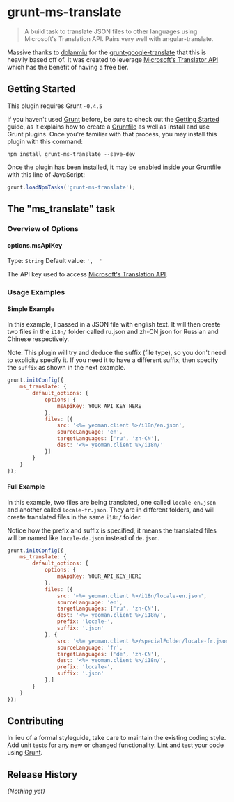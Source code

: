 # grunt-ms-translate

> A build task to translate JSON files to other languages using Microsoft's Translation API. Pairs very well with angular-translate.

Massive thanks to [dolanmiu](https://github.com/dolanmiu) for the
[grunt-google-translate](https://github.com/dolanmiu/grunt-google-translate)
that this is heavily based off of. It was created to leverage
[Microsoft's Translator API](https://www.microsoft.com/en-us/translator/getstarted.aspx)
which has the benefit of having a free tier.

## Getting Started
This plugin requires Grunt `~0.4.5`

If you haven't used [Grunt](http://gruntjs.com/) before, be sure to check out the [Getting Started](http://gruntjs.com/getting-started) guide, as it explains how to create a [Gruntfile](http://gruntjs.com/sample-gruntfile) as well as install and use Grunt plugins. Once you're familiar with that process, you may install this plugin with this command:

```shell
npm install grunt-ms-translate --save-dev
```

Once the plugin has been installed, it may be enabled inside your Gruntfile with this line of JavaScript:

```js
grunt.loadNpmTasks('grunt-ms-translate');
```

## The "ms_translate" task

### Overview of Options

#### options.msApiKey
Type: `String`
Default value: `',  '`

The API key used to access [Microsoft's Translation API](https://www.microsoft.com/en-us/translator/getstarted.aspx).

### Usage Examples

#### Simple Example
In this example, I passed in a JSON file with english text. It will then create two files in the ```i18n/``` folder called ru.json and zh-CN.json for Russian and Chinese respectively.

Note: This plugin will try and deduce the suffix (file type), so you don't need to explicity specify it. If you need it to have a different suffix, then specify the ```suffix``` as shown in the next example.

```js
grunt.initConfig({
    ms_translate: {
        default_options: {
            options: {
                msApiKey: YOUR_API_KEY_HERE
            },
            files: [{
                src: '<%= yeoman.client %>/i18n/en.json',
                sourceLanguage: 'en',
                targetLanguages: ['ru', 'zh-CN'],
                dest: '<%= yeoman.client %>/i18n/'
            }]
        }
    }
});
```

#### Full Example
In this example, two files are being translated, one called ```locale-en.json``` and another called ```locale-fr.json```. They are in different folders, and will create translated files in the same ```i18n/``` folder.

Notice how the prefix and suffix is specified, it means the translated files will be named like ```locale-de.json``` instead of ```de.json```.

```js
grunt.initConfig({
    ms_translate: {
        default_options: {
            options: {
                msApiKey: YOUR_API_KEY_HERE
            },
            files: [{
                src: '<%= yeoman.client %>/i18n/locale-en.json',
                sourceLanguage: 'en',
                targetLanguages: ['ru', 'zh-CN'],
                dest: '<%= yeoman.client %>/i18n/',
                prefix: 'locale-',
                suffix: '.json'
            }, {
                src: '<%= yeoman.client %>/specialFolder/locale-fr.json',
                sourceLanguage: 'fr',
                targetLanguages: ['de', 'zh-CN'],
                dest: '<%= yeoman.client %>/i18n/',
                prefix: 'locale-',
                suffix: '.json'
            },]
        }
    }
});
```

## Contributing
In lieu of a formal styleguide, take care to maintain the existing coding style. Add unit tests for any new or changed functionality. Lint and test your code using [Grunt](http://gruntjs.com/).

## Release History
_(Nothing yet)_

